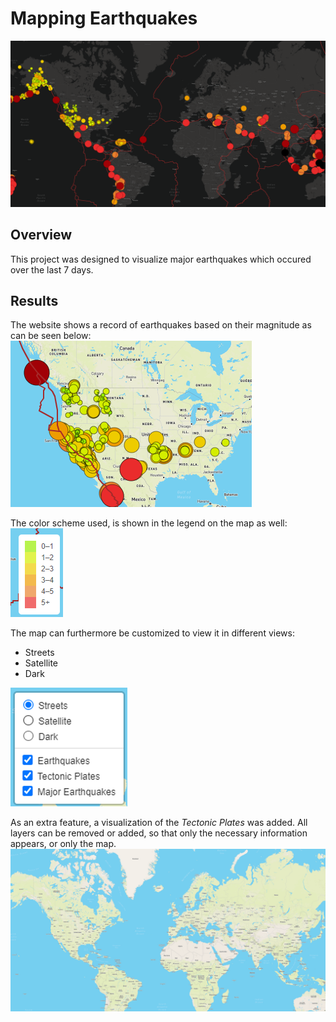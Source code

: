 # Mapping Earthquakes
![Dark View](images/dark.PNG)

## Overview
This project was designed to visualize major earthquakes which occured over the last 7 days. 

## Results
The website shows a record of earthquakes based on their magnitude as can be seen below: 
![Earthquakes based on Magnitudes](images/mags.PNG)

The color scheme used, is shown in the legend on the map as well:
![Legend](images/legend.PNG)

The map can furthermore be customized to view it in different views:
- Streets
- Satellite
- Dark

![Layers](images/layers.PNG)

As an extra feature, a visualization of the *Tectonic Plates* was added. All layers can be removed or added, so that only the necessary information appears, or only the map. 
![No Layers](images/map.PNG)
